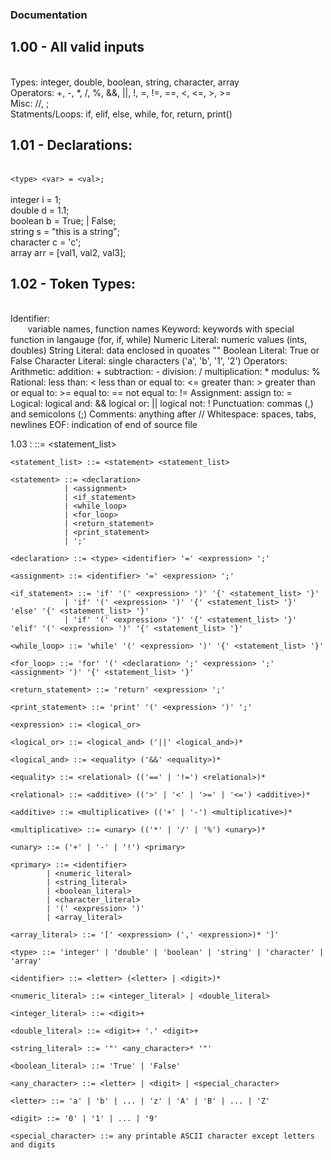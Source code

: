 ### Documentation

## 1.00 - All valid inputs
<br> Types: integer, double, boolean, string, character, array
<br> Operators: +, -, *, /, %, &&, ||, !, =, !=, ==, <, <=, >, >=
<br> Misc: //, ;
<br> Statments/Loops: if, elif, else, while, for, return, print()



## 1.01 - Declarations:
<br> `<type> <var> = <val>;`
<br><br> integer i = 1;
<br>double d = 1.1;
<br>boolean b = True; | False;
<br>string s = "this is a string";
<br>character c = 'c';
<br>array arr = [val1, val2, val3];
<br>

## 1.02 - Token Types:
<br> Identifier:
 <br>  &nbsp; &nbsp; &nbsp; &nbsp;variable names, function names
    Keyword:
        keywords with special function in langauge (for, if, while)
    Numeric Literal:
        numeric values (ints, doubles)
    String Literal:
        data enclosed in quoates ""
    Boolean Literal:
        True or False
    Character Literal:
        single characters ('a', 'b', '1', '2')
    Operators:
        Arithmetic:
            addition: +
            subtraction: -
            division: /
            multiplication: *
            modulus: %
        Rational:
            less than: <
            less than or equal to: <=
            greater than: >
            greater than or equal to: >=
            equal to: ==
            not equal to: != 
        Assignment:
            assign to: = 
        Logical:
            logical and: &&
            logical or: ||
            logical not: !
    Punctuation:
        commas (,) and semicolons (;)
    Comments:
        anything after //
    Whitespace:
        spaces, tabs, newlines
    EOF:
        indication of end of source file



1.03 :
    <program> ::= <statement_list>

    <statement_list> ::= <statement> <statement_list>

    <statement> ::= <declaration>
                | <assignment>
                | <if_statement>
                | <while_loop>
                | <for_loop>
                | <return_statement>
                | <print_statement>
                | ';'

    <declaration> ::= <type> <identifier> '=' <expression> ';'

    <assignment> ::= <identifier> '=' <expression> ';'

    <if_statement> ::= 'if' '(' <expression> ')' '{' <statement_list> '}' 
                | 'if' '(' <expression> ')' '{' <statement_list> '}' 'else' '{' <statement_list> '}'
                | 'if' '(' <expression> ')' '{' <statement_list> '}' 'elif' '(' <expression> ')' '{' <statement_list> '}'

    <while_loop> ::= 'while' '(' <expression> ')' '{' <statement_list> '}'

    <for_loop> ::= 'for' '(' <declaration> ';' <expression> ';' <assignment> ')' '{' <statement_list> '}'

    <return_statement> ::= 'return' <expression> ';'

    <print_statement> ::= 'print' '(' <expression> ')' ';'

    <expression> ::= <logical_or>

    <logical_or> ::= <logical_and> ('||' <logical_and>)*

    <logical_and> ::= <equality> ('&&' <equality>)*

    <equality> ::= <relational> (('==' | '!=') <relational>)*

    <relational> ::= <additive> (('>' | '<' | '>=' | '<=') <additive>)*

    <additive> ::= <multiplicative> (('+' | '-') <multiplicative>)*

    <multiplicative> ::= <unary> (('*' | '/' | '%') <unary>)*

    <unary> ::= ('+' | '-' | '!') <primary>

    <primary> ::= <identifier>
            | <numeric_literal>
            | <string_literal>
            | <boolean_literal>
            | <character_literal>
            | '(' <expression> ')'
            | <array_literal>

    <array_literal> ::= '[' <expression> (',' <expression>)* ']'

    <type> ::= 'integer' | 'double' | 'boolean' | 'string' | 'character' | 'array'

    <identifier> ::= <letter> (<letter> | <digit>)*

    <numeric_literal> ::= <integer_literal> | <double_literal>

    <integer_literal> ::= <digit>+

    <double_literal> ::= <digit>+ '.' <digit>+

    <string_literal> ::= '"' <any_character>* '"'

    <boolean_literal> ::= 'True' | 'False'

    <any_character> ::= <letter> | <digit> | <special_character>

    <letter> ::= 'a' | 'b' | ... | 'z' | 'A' | 'B' | ... | 'Z'

    <digit> ::= '0' | '1' | ... | '9'

    <special_character> ::= any printable ASCII character except letters and digits



